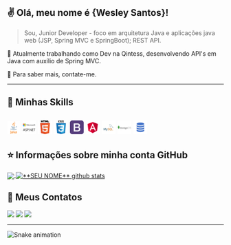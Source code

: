 ## :v: Olá, meu nome é <strong>{Wesley Santos}!</strong>

> Sou, Junior Developer - foco em arquitetura Java e aplicações java web (JSP, Spring MVC e SpringBoot); REST API.

🔭 Atualmente trabalhando como Dev na Qintess, desenvolvendo API's em Java com auxílio de Spring MVC.

💬 Para saber mais, contate-me.

----

## 🚀 Minhas Skills

<code><img height="30" src="https://raw.githubusercontent.com/github/explore/80688e429a7d4ef2fca1e82350fe8e3517d3494d/topics/java/java.png"></code>
<code><img height="32" src="https://raw.githubusercontent.com/github/explore/80688e429a7d4ef2fca1e82350fe8e3517d3494d/topics/aspnet/aspnet.png" alt="Asp.net"/></code>
<code><img height="32" src="https://raw.githubusercontent.com/github/explore/80688e429a7d4ef2fca1e82350fe8e3517d3494d/topics/html/html.png" alt="HTML5"/></code>
<code><img height="32" src="https://raw.githubusercontent.com/github/explore/80688e429a7d4ef2fca1e82350fe8e3517d3494d/topics/css/css.png" alt="CSS"/></code>
<code><img height="32" src="https://raw.githubusercontent.com/github/explore/80688e429a7d4ef2fca1e82350fe8e3517d3494d/topics/bootstrap/bootstrap.png" alt="Bootstrap"/></code>
<code><img height="32" src="https://raw.githubusercontent.com/github/explore/80688e429a7d4ef2fca1e82350fe8e3517d3494d/topics/angular/angular.png" alt="Angular"/></code>
<code><img height="32" src="https://raw.githubusercontent.com/github/explore/80688e429a7d4ef2fca1e82350fe8e3517d3494d/topics/mysql/mysql.png" alt="MySQL"/></code>
<code><img height="32" src="https://raw.githubusercontent.com/github/explore/80688e429a7d4ef2fca1e82350fe8e3517d3494d/topics/mongodb/mongodb.png" alt="MongoDB"/></code>
<code><img height="32" src="https://raw.githubusercontent.com/github/explore/80688e429a7d4ef2fca1e82350fe8e3517d3494d/topics/sql/sql.png" alt="Sql"/></code>
---

## ⭐ Informações sobre minha conta GitHub

<a href="https://github.com/Gurupreet">
  <img align="center" src="https://github-readme-stats.vercel.app/api/top-langs/?username=wesleysantosaju&theme=dracula&hide_langs_below=1" />
</a>

<a href="https://github.com/Gurupreet">
 <img align="center" src="https://github-readme-stats.vercel.app/api?username=wesleysantosaju&show_icons=true&theme=dracula&line_height=27" alt="**SEU NOME** github stats"/>
</a>

## :calling: Meus Contatos

<p align="left">
  
  <a href="https://www.linkedin.com/in/wesley-santos-a3a11ba5/" alt="Linkedin" target="_BLANK">
  <img src="https://img.shields.io/badge/-Linkedin-0e76a8?style=flat-square&logo=Linkedin&logoColor=white&link=" /></a>

  <a href="https://api.whatsapp.com/send?phone=5579998141623" alt="WhatsApp" target="_BLANK">
  <img src="https://img.shields.io/badge/-WhatsApp-25d366?style=flat-square&labelColor=25d366&logo=whatsapp&logoColor=white&link="/></a>

  <a href="https://www.instagram.com/s_vieiira/" alt="Instagram" target="_BLANK">
  <img src="https://img.shields.io/badge/-Instagram-DF0174?style=flat-square&labelColor=DF0174&logo=instagram&logoColor=white&link="/></a>
</p>  

----

![Snake animation](https://github.com/wesleysantosaju/wesleysantosaju/blob/output/github-contribution-grid-snake.svg)

